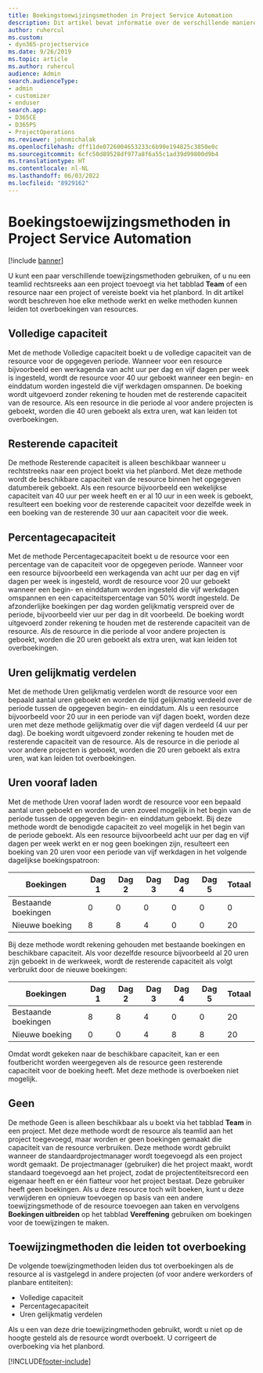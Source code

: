 ```yaml
---
title: Boekingstoewijzingsmethoden in Project Service Automation
description: Dit artikel bevat informatie over de verschillende manieren waarop u toewijzingen kunt boeken.
author: ruhercul
ms.custom:
- dyn365-projectservice
ms.date: 9/26/2019
ms.topic: article
ms.author: ruhercul
audience: Admin
search.audienceType:
- admin
- customizer
- enduser
search.app:
- D365CE
- D365PS
- ProjectOperations
ms.reviewer: johnmichalak
ms.openlocfilehash: dff11de0726004653233c6b90e194825c3850e0c
ms.sourcegitcommit: 6cfc50d89528df977a8f6a55c1ad39d99800d9b4
ms.translationtype: HT
ms.contentlocale: nl-NL
ms.lasthandoff: 06/03/2022
ms.locfileid: "8929162"
---
```

# <a name="booking-allocation-methods-in-project-service-automation"></a>Boekingstoewijzingsmethoden in Project Service Automation

[!include [banner](../includes/psa-now-project-operations.md)]

U kunt een paar verschillende toewijzingsmethoden gebruiken, of u nu een teamlid rechtsreeks aan een project toevoegt via het tabblad **Team** of een resource naar een project of vereiste boekt via het planbord. In dit artikel wordt beschreven hoe elke methode werkt en welke methoden kunnen leiden tot overboekingen van resources.

## <a name="full-capacity"></a>Volledige capaciteit 
Met de methode Volledige capaciteit boekt u de volledige capaciteit van de resource voor de opgegeven periode. Wanneer voor een resource bijvoorbeeld een werkagenda van acht uur per dag en vijf dagen per week is ingesteld, wordt de resource voor 40 uur geboekt wanneer een begin- en einddatum worden ingesteld die vijf werkdagen omspannen. De boeking wordt uitgevoerd zonder rekening te houden met de resterende capaciteit van de resource. Als een resource in die periode al voor andere projecten is geboekt, worden die 40 uren geboekt als extra uren, wat kan leiden tot overboekingen.

## <a name="remaining-capacity"></a>Resterende capaciteit
De methode Resterende capaciteit is alleen beschikbaar wanneer u rechtstreeks naar een project boekt via het planbord. Met deze methode wordt de beschikbare capaciteit van de resource binnen het opgegeven datumbereik geboekt. Als een resource bijvoorbeeld een wekelijkse capaciteit van 40 uur per week heeft en er al 10 uur in een week is geboekt, resulteert een boeking voor de resterende capaciteit voor dezelfde week in een boeking van de resterende 30 uur aan capaciteit voor die week.

## <a name="percentage-capacity"></a>Percentagecapaciteit
Met de methode Percentagecapaciteit boekt u de resource voor een percentage van de capaciteit voor de opgegeven periode. Wanneer voor een resource bijvoorbeeld een werkagenda van acht uur per dag en vijf dagen per week is ingesteld, wordt de resource voor 20 uur geboekt wanneer een begin- en einddatum worden ingesteld die vijf werkdagen omspannen en een capaciteitspercentage van 50% wordt ingesteld. De afzonderlijke boekingen per dag worden gelijkmatig verspreid over de periode, bijvoorbeeld vier uur per dag in dit voorbeeld. De boeking wordt uitgevoerd zonder rekening te houden met de resterende capaciteit van de resource. Als de resource in die periode al voor andere projecten is geboekt, worden die 20 uren geboekt als extra uren, wat kan leiden tot overboekingen.

## <a name="evenly-distribute-hours"></a>Uren gelijkmatig verdelen
Met de methode Uren gelijkmatig verdelen wordt de resource voor een bepaald aantal uren geboekt en worden de tijd gelijkmatig verdeeld over de periode tussen de opgegeven begin- en einddatum. Als u een resource bijvoorbeeld voor 20 uur in een periode van vijf dagen boekt, worden deze uren met deze methode gelijkmatig over die vijf dagen verdeeld (4 uur per dag). De boeking wordt uitgevoerd zonder rekening te houden met de resterende capaciteit van de resource. Als de resource in die periode al voor andere projecten is geboekt, worden die 20 uren geboekt als extra uren, wat kan leiden tot overboekingen.

## <a name="front-load-hours"></a>Uren vooraf laden
Met de methode Uren vooraf laden wordt de resource voor een bepaald aantal uren geboekt en worden de uren zoveel mogelijk in het begin van de periode tussen de opgegeven begin- en einddatum geboekt. Bij deze methode wordt de benodigde capaciteit zo veel mogelijk in het begin van de periode geboekt. Als een resource bijvoorbeeld acht uur per dag en vijf dagen per week werkt en er nog geen boekingen zijn, resulteert een boeking van 20 uren voor een periode van vijf werkdagen in het volgende dagelijkse boekingspatroon: 

|         Boekingen          |    Dag 1    |    Dag 2    |    Dag 3    |    Dag 4    |    Dag 5    |    Totaal    |
|---------------------------|-------------|-------------|-------------|-------------|-------------|-------------|
|    Bestaande boekingen    |    0        |    0        |    0        |    0        |    0        |    0        |
|    Nieuwe boeking          |    8        |    8        |    4        |    0        |    0        |    20       |

Bij deze methode wordt rekening gehouden met bestaande boekingen en beschikbare capaciteit. Als voor dezelfde resource bijvoorbeeld al 20 uren zijn geboekt in de werkweek, wordt de resterende capaciteit als volgt verbruikt door de nieuwe boekingen:

|   Boekingen          | Dag 1 | Dag 2 | Dag 3 | Dag 4 | Dag 5 | Totaal |
|---------------------|-------|-------|-------|-------|-------|-------|
| Bestaande boekingen | 8     | 8     | 4     | 0     | 0     | 20    |
| Nieuwe boeking       | 0     | 0     | 4     | 8     | 8     | 20    |

Omdat wordt gekeken naar de beschikbare capaciteit, kan er een foutbericht worden weergegeven als de resource geen resterende capaciteit voor de boeking heeft. Met deze methode is overboeken niet mogelijk.

## <a name="none"></a>Geen
De methode Geen is alleen beschikbaar als u boekt via het tabblad **Team** in een project. Met deze methode wordt de resource als teamlid aan het project toegevoegd, maar worden er geen boekingen gemaakt die capaciteit van de resource verbruiken. Deze methode wordt gebruikt wanneer de standaardprojectmanager wordt toegevoegd als een project wordt gemaakt. De projectmanager (gebruiker) die het project maakt, wordt standaard toegevoegd aan het project, zodat de projectentiteitsrecord een eigenaar heeft en er één fiatteur voor het project bestaat. Deze gebruiker heeft geen boekingen. Als u deze resource toch wilt boeken, kunt u deze verwijderen en opnieuw toevoegen op basis van een andere toewijzingsmethode of de resource toevoegen aan taken en vervolgens **Boekingen uitbreiden** op het tabblad **Vereffening** gebruiken om boekingen voor de toewijzingen te maken.

## <a name="allocation-methods-that-lead-to-overbooking"></a>Toewijzingmethoden die leiden tot overboeking
De volgende toewijzingmethoden leiden dus tot overboekingen als de resource al is vastgelegd in andere projecten (of voor andere werkorders of planbare entiteiten):

- Volledige capaciteit
- Percentagecapaciteit
- Uren gelijkmatig verdelen

Als u een van deze drie toewijzingmethoden gebruikt, wordt u niet op de hoogte gesteld als de resource wordt overboekt. U corrigeert de overboeking via het planbord.


[!INCLUDE[footer-include](../includes/footer-banner.md)]
